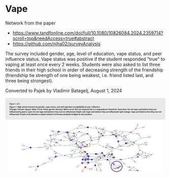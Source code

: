 # Vape

Network from the paper
  - https://www.tandfonline.com/doi/full/10.1080/10826084.2024.2359714?scroll=top&needAccess=true#abstract
  - https://github.com/njha02/surveyAnalysis    

The survey included gender, age, level of education, vape status, and peer influence status. Vape status was positive if the student responded "true" to vaping at least once every 2 weeks. Students were also asked to list three friends in their high school in order of decreasing  strength of the friendship (friendship tie strength of one being weakest, i.e. friend listed last, and three being strongest).

Converted to Pajek by Vladimir Batagelj, August 1, 2024

![screenshot](vapeFig1.png)

